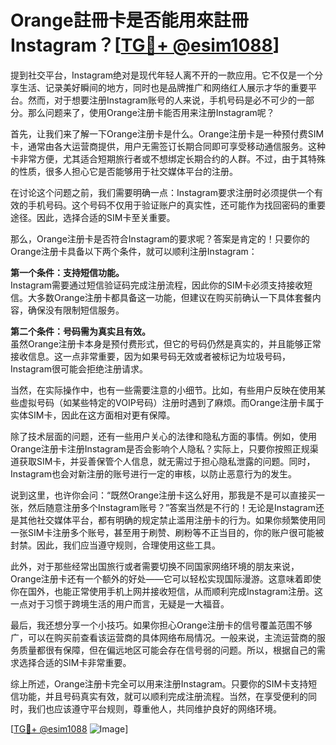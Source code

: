 # Orange註冊卡是否能用來註冊Instagram？[[TG💪+ @esim1088](https://t.me/s/esim1088)]

提到社交平台，Instagram绝对是现代年轻人离不开的一款应用。它不仅是一个分享生活、记录美好瞬间的地方，同时也是品牌推广和网络红人展示才华的重要平台。然而，对于想要注册Instagram账号的人来说，手机号码是必不可少的一部分。那么问题来了，使用Orange注册卡能否用来注册Instagram呢？

首先，让我们来了解一下Orange注册卡是什么。Orange注册卡是一种预付费SIM卡，通常由各大运营商提供，用户无需签订长期合同即可享受移动通信服务。这种卡非常方便，尤其适合短期旅行者或不想绑定长期合约的人群。不过，由于其特殊的性质，很多人担心它是否能够用于社交媒体平台的注册。

在讨论这个问题之前，我们需要明确一点：Instagram要求注册时必须提供一个有效的手机号码。这个号码不仅用于验证账户的真实性，还可能作为找回密码的重要途径。因此，选择合适的SIM卡至关重要。

那么，Orange注册卡是否符合Instagram的要求呢？答案是肯定的！只要你的Orange注册卡具备以下两个条件，就可以顺利注册Instagram：

**第一个条件：支持短信功能。**  
Instagram需要通过短信验证码完成注册流程，因此你的SIM卡必须支持接收短信。大多数Orange注册卡都具备这一功能，但建议在购买前确认一下具体套餐内容，确保没有限制短信服务。

**第二个条件：号码需为真实且有效。**  
虽然Orange注册卡本身是预付费形式，但它的号码仍然是真实的，并且能够正常接收信息。这一点非常重要，因为如果号码无效或者被标记为垃圾号码，Instagram很可能会拒绝注册请求。

当然，在实际操作中，也有一些需要注意的小细节。比如，有些用户反映在使用某些虚拟号码（如某些特定的VOIP号码）注册时遇到了麻烦。而Orange注册卡属于实体SIM卡，因此在这方面相对更有保障。

除了技术层面的问题，还有一些用户关心的法律和隐私方面的事情。例如，使用Orange注册卡注册Instagram是否会影响个人隐私？实际上，只要你按照正规渠道获取SIM卡，并妥善保管个人信息，就无需过于担心隐私泄露的问题。同时，Instagram也会对新注册的账号进行一定的审核，以防止恶意行为的发生。

说到这里，也许你会问：“既然Orange注册卡这么好用，那我是不是可以直接买一张，然后随意注册多个Instagram账号？”答案当然是不行的！无论是Instagram还是其他社交媒体平台，都有明确的规定禁止滥用注册卡的行为。如果你频繁使用同一张SIM卡注册多个账号，甚至用于刷赞、刷粉等不正当目的，你的账户很可能被封禁。因此，我们应当遵守规则，合理使用这些工具。

此外，对于那些经常出国旅行或者需要切换不同国家网络环境的朋友来说，Orange注册卡还有一个额外的好处——它可以轻松实现国际漫游。这意味着即使你在国外，也能正常使用手机上网并接收短信，从而顺利完成Instagram注册。这一点对于习惯于跨境生活的用户而言，无疑是一大福音。

最后，我还想分享一个小技巧。如果你担心Orange注册卡的信号覆盖范围不够广，可以在购买前查看该运营商的具体网络布局情况。一般来说，主流运营商的服务质量都很有保障，但在偏远地区可能会存在信号弱的问题。所以，根据自己的需求选择合适的SIM卡非常重要。

综上所述，Orange注册卡完全可以用来注册Instagram。只要你的SIM卡支持短信功能，并且号码真实有效，就可以顺利完成注册流程。当然，在享受便利的同时，我们也应该遵守平台规则，尊重他人，共同维护良好的网络环境。

[[TG💪+ @esim1088](https://t.me/s/esim1088) ![Image](https://i.postimg.cc/4NQfJmqS/Snipaste-2025-05-13-00-14-12.png)]